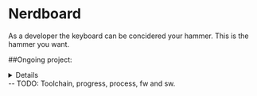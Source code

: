 # Nerdboard
As a developer the keyboard can be concidered your hammer. This is the hammer you want.

##Ongoing project:
<Details>
+ Custom split / attach-detach-able keyboard
+ Custom printed casing
+ Handmade soldering and customizations.

Full blown layered keys (36-46) with x layers (depends on your need).
Easy configurable layers to fit any use patterns.
</Details>
-- TODO: Toolchain, progress, process, fw and sw.
